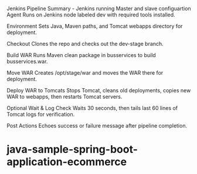 Jenkins Pipeline Summary - Jenkins running Master and slave configuartion
Agent
Runs on Jenkins node labeled dev with required tools installed.

Environment
Sets Java, Maven paths, and Tomcat webapps directory for deployment.

Checkout
Clones the repo and checks out the dev-stage branch.

Build WAR
Runs Maven clean package in busservices to build busservices.war.

Move WAR
Creates /opt/stage/war and moves the WAR there for deployment.

Deploy WAR to Tomcats
Stops Tomcat, cleans old deployments, copies new WAR to webapps, then restarts Tomcat servers.

Optional Wait & Log Check
Waits 30 seconds, then tails last 60 lines of Tomcat logs for verification.

Post Actions
Echoes success or failure message after pipeline completion.

# java-sample-spring-boot-application-ecommerce